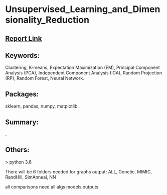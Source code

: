 # Unsupervised_Learning_and_Dimensionality_Reduction

<h2><a href="https://www.dropbox.com/s/pxanerp8cfvzpye/Unsupervised%20Learning.pdf?dl=0"> Report Link </a></h2>

<h2>Keywords:</h2>
<p>Clustering, K-means, Expectation Maximization (EM), Principal Component Analysis (PCA), Independent Component Analysis (ICA), Random Projection (RP), Random Forest, Neural Network.</p>

<h2>Packages:</h2>
<p>sklearn, pandas, numpy, matplotlib.</p>

<h2>Summary:</h2>
<p>.</p>

<h2>Others:</h2>
<p>> python 3.6</p>
<p>There will be 6 folders needed for graphs output: ALL, Genetic, MIMIC, RandHill, SimAnneal, NN</p>
<p>all comparisons need all algs models outputs.</p>
